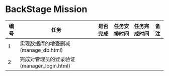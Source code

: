 # BackStage Mission

| 编号 | 任务 | 是否完成 | 任务安排时间 | 任务完成时间 | 备注 |
| - | - | - | - | - | - |
| 1 | 实现数据库的增查删减(manage_db.html) |
| 2 | 完成对管理员的登录验证(manager_login.html) | 